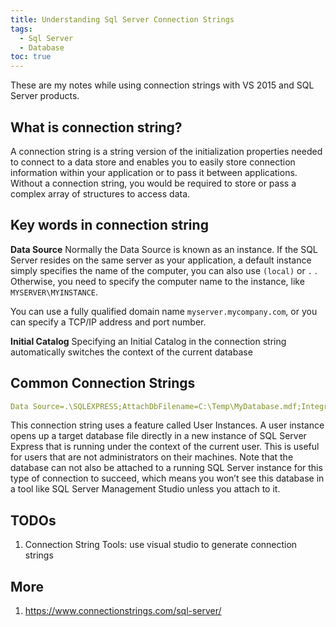 ```yaml
---
title: Understanding Sql Server Connection Strings
tags: 
  - Sql Server
  - Database
toc: true
---
```


These are my notes while using connection strings with VS 2015 and SQL Server products.

What is connection string?
---

A connection string is a string version of the initialization properties needed to connect to a data store and enables you to easily store connection information within your application or to pass it between applications. Without a connection string, you would be required to store or pass a complex array of structures to access data.

Key words in connection string
---

**Data Source**
Normally the Data Source is known as an instance. If the SQL Server resides on the same server as your application, a default instance simply specifies the name of the computer, you can also use `(local)` or `.` . Otherwise, you need to specify the computer name to the instance, like `MYSERVER\MYINSTANCE`.

You can use a fully qualified domain name `myserver.mycompany.com`, or you can specify a TCP/IP address and port number.

**Initial Catalog**
Specifying an Initial Catalog in the connection string automatically switches the context of the current database


Common Connection Strings
---

```yaml
Data Source=.\SQLEXPRESS;AttachDbFilename=C:\Temp\MyDatabase.mdf;Integrated Security=True;User Instance=True
```

This connection string uses a feature called User Instances. A user instance opens up a target database file directly in a new instance of SQL Server Express that is running under the context of the current user. This is useful for users that are not administrators on their machines. Note that the database can not also be attached to a running SQL Server instance for this type of connection to succeed, which means you won’t see this database in a tool like SQL Server Management Studio unless you attach to it.

TODOs
---

1. Connection String Tools: use visual studio to generate connection strings

More
---
1. https://www.connectionstrings.com/sql-server/

